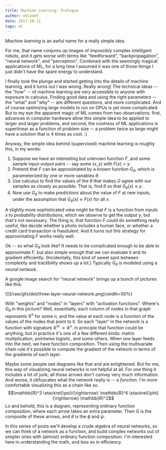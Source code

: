 ```yaml
---
title: Machine Learning: Prologue
author: nbloomf
date: 2017-10-11
tags: ml
---
```


*Machine learning* is an awful name for a really simple idea.

For me, that name conjures up images of impossibly complex intelligent robots, and it gets worse with terms like "feedforward", "backpropagation", "neural network", and "perceptron". Combined with the seemingly magical applications of ML, for a long time I assumed it was one of those things I just didn't have the spare energy to understand.

I finally took the plunge and started getting into the details of machine learning, and it turns out I was wrong. Really wrong! The technical ideas -- the "how" -- of machine learning are very accessible to anyone with exposure to calculus. Finding good data and using the right parameters -- the "what" and "why" -- are different questions, and more complicated. And of course optimizing large models to run on GPUs is yet more complicated. But to my eye the apparent magic of ML comes from two observations: first, advances in computer hardware allow this simple idea to be applied to larger and larger problems, and second, the coolness of ML applications is superlinear as a function of problem size -- a problem twice as large might have a solution that is 4 times as cool. :)

Anyway, the simple idea behind (supervised) machine learning is roughly this, in my words:

1. Suppose we have an interesting but *unknown* function $F$, and some sample input-output pairs -- say some $(x,y)$ with $F(x) = y$.
2. Pretend that $F$ can be approximated by a *known* function $G_\theta$, which is parameterized by one or more variables $\theta$.
3. Use calculus to find the values of the $\theta$ that makes $G$ agree with our samples as closely as possible. That is, find $\theta$ so that $G_\theta(x) \approx y$.
4. Now use $G_\theta$ to make *predictions* about the value of $F$ at new inputs, under the assumption that $G_\theta(x) \approx F(x)$ for all $x$.

A slightly more sophisticated view might be that $F$ is a function from inputs $x$ to *probability distributions*, which we observe to get the output $y$, but that's not necessary. The thing is, that function $F$ could do something really useful, like decide whether a photo includes a human face, or whether a credit card transaction is fraudulent. And it turns out this strategy for approximating $F$ works really well.

Ok -- so what $G_\theta$ look like? It needs to be complicated enough to be able to approximate $F$, but also simple enough that we can evaluate it and its gradient efficiently. (Incidentally, this kind of sweet spot between complexity and tractibility shows up a lot.) Typically $G_\theta$ is modeled using a *neural network*.

A google image search for "neural network" brings up a bunch of pictures like this:

<div class="figure">
![](/raw/gfx/dot/three-layer-neural-network.png){width=50%}
</div>

With "weights" and "nodes" in "layers" with "activation functions". Where's $G_\theta$ in this picture? Well, essentially, each column of nodes in that graph represents $\mathbb{R}^n$ for some $n$, and the value at each node is a function of the values of the nodes that point to it. So each "layer" in the network is a function with signature $\mathbb{R}^m \rightarrow \mathbb{R}^n$. In principle that function could be anything, but in practice it's one of a few different kinds: matrix multiplication, pointwise logistic, and some others. When one layer feeds into the next, we have function composition. Then using the multivariate chain rule it's possible to compute the gradient of the network in terms of the gradients of each layer.

Maybe some people see diagrams like that and are enlightened. But for me, this way of visualizing neural networks is not helpful at all. For one thing it includes a lot of junk; all those arrows don't convey very much information. And worse, it obfuscates what the network really is -- a *function*. I'm more comfortable visualizing this as a chain like so. $$\mathbb{R}^3 \stackrel{\psi}{\rightarrow} \mathbb{R}^4 \stackrel{\phi}{\rightarrow} \mathbb{R}^2$$ Lo and behold, this is a diagram, representing ordinary function composition, where each arrow takes an extra parameter. Then $G$ is the composite of these arrows, and $\theta$ is the $\phi$ and $\psi$.

In this series of posts we'll develop a crude algebra of neural networks, so we can think of a network as a function, and build complex networks out of simpler ones with (almost) ordinary function composition. I'm interested here in understanding the math, and less so in efficiency.
